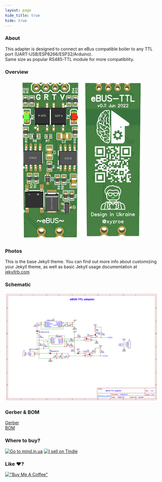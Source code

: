 ```yaml
---
layout: page
hide_title: true
hide: true                          
---
```


### About
This adapter is designed to connect an eBus compatible boiler to any TTL port (UART-USB/ESP8266/ESP32/Arduino).  
Same size as popular RS485-TTL module for more compatibility.

### Overview
<div align="center">
<img width="40%" src="./images/top.png">
<img width="40%" src="./images/bottom.png">
</div>

### Photos
This is the base Jekyll theme. You can find out more info about customizing your Jekyll theme, as well as basic Jekyll usage documentation at [jekyllrb.com](https://jekyllrb.com/)


### Schematic
![Schematic](./images/Schematic.png)


### Gerber & BOM
[Gerber]()  
[BOM]()

### Where to buy?

<a href="https://mind.in.ua/"><img src="https://static.tildacdn.com/tild3433-3934-4565-b362-386238366331/logo_full.png" alt="Go to mind.in.ua" height="120"></a>
<a href="https://www.tindie.com/stores/mind/?ref=offsite_badges&utm_source=sellers_xyzroe&utm_medium=badges&utm_campaign=badge_large"><img src="https://d2ss6ovg47m0r5.cloudfront.net/badges/tindie-larges.png" alt="I sell on Tindie" height="120"></a>




### Like ♥️?
[!["Buy Me A Coffee"](https://www.buymeacoffee.com/assets/img/custom_images/orange_img.png)](https://www.buymeacoffee.com/xyzroe)


[jekyll-organization]: https://github.com/jekyll
